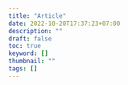 ```yaml
---
title: "Article"
date: 2022-10-20T17:37:23+07:00
description: ""
draft: false
toc: true
keyword: []
thumbnail: ""
tags: []
---
```


